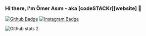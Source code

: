 
### Hi there, I'm Ömer Asım - aka [codeSTACKr][website] 👋 

[![Github Badge](https://img.shields.io/badge/-Github-000?style=quare&labelColor=000&logo=Github&logoColor=white&link=link)](link) 
[![Instagram Badge](https://img.shields.io/badge/-Instagram-C13584?style=flat-quare&labelColor=C13584&logo=instagram&logoColor=white&link=link)]("https://www.instagram.com/omerasim_/") 





![Github stats 2](https://github-readme-stats.vercel.app/api?username=Omer-Asim&show_icons=true&theme=radical)















<!--
**Omer-Asim/Omer-Asim** is a ✨ _special_ ✨ repository because its `README.md` (this file) appears on your GitHub profile.

Here are some ideas to get you started:

- 🔭 I’m currently working on ...
- 🌱 I’m currently learning ...
- 👯 I’m looking to collaborate on ...
- 🤔 I’m looking for help with ...
- 💬 Ask me about ...
- 📫 How to reach me: ...
- 😄 Pronouns: ...
- ⚡ Fun fact: ...
-->
